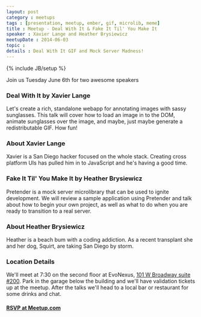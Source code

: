 ```yaml
---
layout: post
category : meetups
tags : [presentation, meetup, ember, gif, microlib, meme]
title : Meetup - Deal With It & Fake It Til' You Make It
speaker : Xavier Lange and Heather Brysiewicz
meetupDate : 2014-06-03
topic :
details : Deal With It GIF and Mock Server Madness!
---
```


{% include JB/setup %}

Join us Tuesday June 6th for two awesome speakers

### Deal With It by Xavier Lange

Let's create a rich, standalone webapp for annotating images with sassy sunglasses. This talk will cover how to load an image in to the DOM, animate sunglasses over the image, and maybe, just maybe generate a redistributable GIF. How fun!

### About Xavier Lange

Xavier is a San Diego hacker focused on the whole stack. Creating cross platform UIs has pulled him in to JavaScript and he's having a good time.

### Fake It Til' You Make It by Heather Brysiewicz

Pretender is a mock server microlibrary that can be used to ignite development. We will review a sample application using Pretender and talk about how to begin your own project, as well as what to do when you are ready to transition to a real server.

### About Heather Brysiewicz

Heather is a beach bum with a coding addiction. As a recent transplant she and her dog, Squirt, are taking San Diego by storm.

### Location Details

We'll meet at 7:30 on the second floor at EvoNexus, [101 W Broadway suite #200](https://www.google.com/maps/preview/place/101+W+Broadway+%23200,+San+Diego,+CA+92101/@32.7150983,-117.164295,17z/data=!3m1!4b1!4m2!3m1!1s0x80d954a84a1fe9a1:0x37a8c0521720bfd?hl=en). Park in the garage below the building
and we'll have validation tickets up at the meetup. After the talks we'll head to a local bar or restaurant
for some drinks and chat.

#### [RSVP at Meetup.com](http://www.meetup.com/sandiegojs/events/183361882/)
